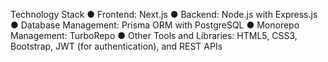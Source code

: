 Technology Stack
● Frontend: Next.js
● Backend: Node.js with Express.js
● Database Management: Prisma ORM with PostgreSQL
● Monorepo Management: TurboRepo
● Other Tools and Libraries: HTML5, CSS3, Bootstrap, JWT (for authentication), and
REST APIs